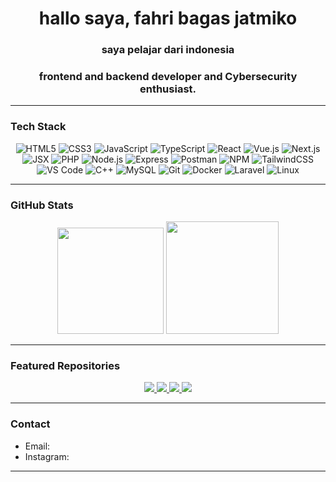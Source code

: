 <h1 align="center">hallo saya, fahri bagas jatmiko</h1>
<h3 align="center">saya pelajar dari indonesia</h3>
<h3 align="center">frontend and backend developer and Cybersecurity enthusiast.</h3>

---

### Tech Stack
<p align="center">
  <!-- Frontend -->
  <img alt="HTML5" src="https://img.shields.io/badge/HTML5-E34F26?style=for-the-badge&logo=html5&logoColor=white" />
  <img alt="CSS3" src="https://img.shields.io/badge/CSS3-1572B6?style=for-the-badge&logo=css3&logoColor=white" />
  <img alt="JavaScript" src="https://img.shields.io/badge/JavaScript-F7DF1E?style=for-the-badge&logo=javascript&logoColor=black" />
  <img alt="TypeScript" src="https://img.shields.io/badge/TypeScript-3178C6?style=for-the-badge&logo=typescript&logoColor=white" />
  <img alt="React" src="https://img.shields.io/badge/React-61DAFB?style=for-the-badge&logo=react&logoColor=black" />
  <img alt="Vue.js" src="https://img.shields.io/badge/Vue.js-35495E?style=for-the-badge&logo=vuedotjs&logoColor=white" />
  <img alt="Next.js" src="https://img.shields.io/badge/Next.js-000000?style=for-the-badge&logo=nextdotjs&logoColor=white" />
  <img alt="JSX" src="https://img.shields.io/badge/JSX-6E9CFB?style=for-the-badge&logo=react&logoColor=white" />
  <!-- Backend & Tools -->
  <img alt="PHP" src="https://img.shields.io/badge/PHP-777BB4?style=for-the-badge&logo=php&logoColor=white" />
  <img alt="Node.js" src="https://img.shields.io/badge/Node.js-339933?style=for-the-badge&logo=nodedotjs&logoColor=white" />
  <img alt="Express" src="https://img.shields.io/badge/Express-000000?style=for-the-badge&logo=express&logoColor=white" />
  <img alt="Postman" src="https://img.shields.io/badge/Postman-FF6C37?style=for-the-badge&logo=postman&logoColor=white" />
  <img alt="NPM" src="https://img.shields.io/badge/npm-CB3837?style=for-the-badge&logo=npm&logoColor=white" />
  <img alt="TailwindCSS" src="https://img.shields.io/badge/Tailwind_CSS-38B2AC?style=for-the-badge&logo=tailwindcss&logoColor=white" />
  <img alt="VS Code" src="https://img.shields.io/badge/VS_Code-007ACC?style=for-the-badge&logo=visualstudiocode&logoColor=white" />
  <img alt="C++" src="https://img.shields.io/badge/C++-00599C?style=for-the-badge&logo=cplusplus&logoColor=white" />
  <img alt="MySQL" src="https://img.shields.io/badge/MySQL-4479A1?style=for-the-badge&logo=mysql&logoColor=white" />
  <img alt="Git" src="https://img.shields.io/badge/Git-F05032?style=for-the-badge&logo=git&logoColor=white" />
  <img alt="Docker" src="https://img.shields.io/badge/Docker-2496ED?style=for-the-badge&logo=docker&logoColor=white" />
  <img alt="Laravel" src="https://img.shields.io/badge/Laravel-FF2D20?style=for-the-badge&logo=laravel&logoColor=white" />
  <img alt="Linux" src="https://img.shields.io/badge/Linux-FCC624?style=for-the-badge&logo=linux&logoColor=black" />
</p>

---

### GitHub Stats
<p align="center">
  <img src="https://github-readme-stats.vercel.app/api?username=fhribagasjtmko&show_icons=true&theme=tokyonight" height="170"/>
  <img src="https://github-readme-stats.vercel.app/api/top-langs/?username=fhribagasjtmko&layout=compact&theme=tokyonight" height="180"/>
</p>

---

### Featured Repositories
<p align="center">
  <a href="https://github.com/fhribagasjtmko/laravel12-crud">
    <img src="https://github-readme-stats.vercel.app/api/pin/?username=fhribagasjtmko&repo=laravel12-crud&theme=tokyonight" />
  </a>
  <a href="https://github.com/fhribagasjtmko/portfolio">
    <img src="https://github-readme-stats.vercel.app/api/pin/?username=fhribagasjtmko&repo=portfolio&theme=tokyonight" />
  </a>
  <a href="https://github.com/fhribagasjtmko/lksn-frontend">
    <img src="https://github-readme-stats.vercel.app/api/pin/?username=fhribagasjtmko&repo=lksn-frontend&theme=tokyonight" />
  </a>
  <a href="https://github.com/fhribagasjtmko/lksn-backend">
    <img src="https://github-readme-stats.vercel.app/api/pin/?username=fhribagasjtmko&repo=lksn-backend&theme=tokyonight" />
  </a>
</p>

---

###  Contact
- Email: 
- Instagram:

---
